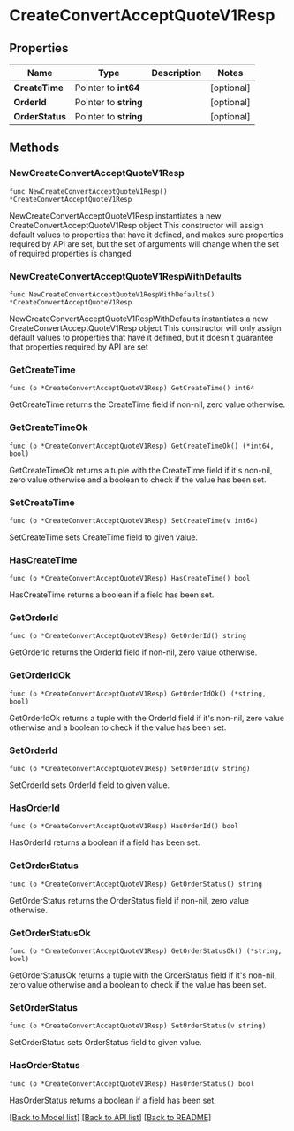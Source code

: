 # CreateConvertAcceptQuoteV1Resp

## Properties

Name | Type | Description | Notes
------------ | ------------- | ------------- | -------------
**CreateTime** | Pointer to **int64** |  | [optional] 
**OrderId** | Pointer to **string** |  | [optional] 
**OrderStatus** | Pointer to **string** |  | [optional] 

## Methods

### NewCreateConvertAcceptQuoteV1Resp

`func NewCreateConvertAcceptQuoteV1Resp() *CreateConvertAcceptQuoteV1Resp`

NewCreateConvertAcceptQuoteV1Resp instantiates a new CreateConvertAcceptQuoteV1Resp object
This constructor will assign default values to properties that have it defined,
and makes sure properties required by API are set, but the set of arguments
will change when the set of required properties is changed

### NewCreateConvertAcceptQuoteV1RespWithDefaults

`func NewCreateConvertAcceptQuoteV1RespWithDefaults() *CreateConvertAcceptQuoteV1Resp`

NewCreateConvertAcceptQuoteV1RespWithDefaults instantiates a new CreateConvertAcceptQuoteV1Resp object
This constructor will only assign default values to properties that have it defined,
but it doesn't guarantee that properties required by API are set

### GetCreateTime

`func (o *CreateConvertAcceptQuoteV1Resp) GetCreateTime() int64`

GetCreateTime returns the CreateTime field if non-nil, zero value otherwise.

### GetCreateTimeOk

`func (o *CreateConvertAcceptQuoteV1Resp) GetCreateTimeOk() (*int64, bool)`

GetCreateTimeOk returns a tuple with the CreateTime field if it's non-nil, zero value otherwise
and a boolean to check if the value has been set.

### SetCreateTime

`func (o *CreateConvertAcceptQuoteV1Resp) SetCreateTime(v int64)`

SetCreateTime sets CreateTime field to given value.

### HasCreateTime

`func (o *CreateConvertAcceptQuoteV1Resp) HasCreateTime() bool`

HasCreateTime returns a boolean if a field has been set.

### GetOrderId

`func (o *CreateConvertAcceptQuoteV1Resp) GetOrderId() string`

GetOrderId returns the OrderId field if non-nil, zero value otherwise.

### GetOrderIdOk

`func (o *CreateConvertAcceptQuoteV1Resp) GetOrderIdOk() (*string, bool)`

GetOrderIdOk returns a tuple with the OrderId field if it's non-nil, zero value otherwise
and a boolean to check if the value has been set.

### SetOrderId

`func (o *CreateConvertAcceptQuoteV1Resp) SetOrderId(v string)`

SetOrderId sets OrderId field to given value.

### HasOrderId

`func (o *CreateConvertAcceptQuoteV1Resp) HasOrderId() bool`

HasOrderId returns a boolean if a field has been set.

### GetOrderStatus

`func (o *CreateConvertAcceptQuoteV1Resp) GetOrderStatus() string`

GetOrderStatus returns the OrderStatus field if non-nil, zero value otherwise.

### GetOrderStatusOk

`func (o *CreateConvertAcceptQuoteV1Resp) GetOrderStatusOk() (*string, bool)`

GetOrderStatusOk returns a tuple with the OrderStatus field if it's non-nil, zero value otherwise
and a boolean to check if the value has been set.

### SetOrderStatus

`func (o *CreateConvertAcceptQuoteV1Resp) SetOrderStatus(v string)`

SetOrderStatus sets OrderStatus field to given value.

### HasOrderStatus

`func (o *CreateConvertAcceptQuoteV1Resp) HasOrderStatus() bool`

HasOrderStatus returns a boolean if a field has been set.


[[Back to Model list]](../README.md#documentation-for-models) [[Back to API list]](../README.md#documentation-for-api-endpoints) [[Back to README]](../README.md)


